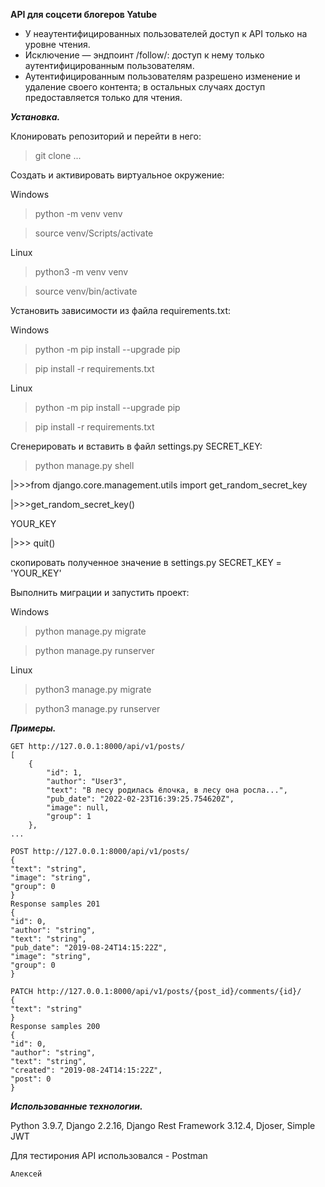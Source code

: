 **API для соцсети блогеров Yatube**

* У неаутентифицированных пользователей доступ к API только на уровне чтения.
* Исключение — эндпоинт /follow/: доступ к нему только аутентифицированным пользователям.
* Аутентифицированным пользователям разрешено изменение и удаление своего контента; в остальных случаях доступ предоставляется только для чтения.

***Установка.***

Клонировать репозиторий и перейти в него:

> git clone ...

Cоздать и активировать виртуальное окружение:

Windows
> python -m venv venv

> source venv/Scripts/activate

Linux
> python3 -m venv venv

> source venv/bin/activate

Установить зависимости из файла requirements.txt:

Windows
> python -m pip install --upgrade pip

> pip install -r requirements.txt

Linux
> python -m pip install --upgrade pip

> pip install -r requirements.txt

Сгенерировать и вставить в файл settings.py SECRET_KEY:

> python manage.py shell

|>>>from django.core.management.utils import get_random_secret_key

|>>>get_random_secret_key()

YOUR_KEY

|>>> quit()

скопировать полученное значение в settings.py SECRET_KEY = 'YOUR_KEY'

Выполнить миграции и запустить проект:

Windows
> python manage.py migrate

> python manage.py runserver

Linux
> python3 manage.py migrate

> python3 manage.py runserver

***Примеры.***
```
GET http://127.0.0.1:8000/api/v1/posts/
[
    {
        "id": 1,
        "author": "User3",
        "text": "В лесу родилась ёлочка, в лесу она росла...",
        "pub_date": "2022-02-23T16:39:25.754620Z",
        "image": null,
        "group": 1
    },
...

POST http://127.0.0.1:8000/api/v1/posts/
{
"text": "string",
"image": "string",
"group": 0
}
Response samples 201
{
"id": 0,
"author": "string",
"text": "string",
"pub_date": "2019-08-24T14:15:22Z",
"image": "string",
"group": 0
}
```
```
PATCH http://127.0.0.1:8000/api/v1/posts/{post_id}/comments/{id}/
{
"text": "string"
}
Response samples 200
{
"id": 0,
"author": "string",
"text": "string",
"created": "2019-08-24T14:15:22Z",
"post": 0
}
```

***Использованные технологии.***

Python 3.9.7, Django 2.2.16,  Django Rest Framework 3.12.4, Djoser, Simple JWT

Для тестирония API использовался - Postman

```
Алексей
```

